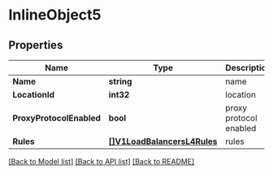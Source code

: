 # InlineObject5

## Properties

Name | Type | Description | Notes
------------ | ------------- | ------------- | -------------
**Name** | **string** |  name | 
**LocationId** | **int32** |  location | 
**ProxyProtocolEnabled** | **bool** |  proxy protocol enabled | [optional] 
**Rules** | [**[]V1LoadBalancersL4Rules**](_v1_load_balancers_l4_rules.md) |  rules | 

[[Back to Model list]](../README.md#documentation-for-models) [[Back to API list]](../README.md#documentation-for-api-endpoints) [[Back to README]](../README.md)


